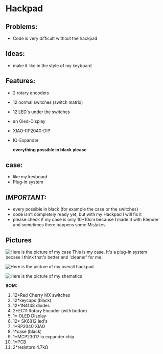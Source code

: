 # Hackpad

## Problems:

- Code is very difficult without the hackpad
 

## Ideas:

- make it like in the style of my keyboard
 

## Features:

- 2 rotary encoders
- 12 normal switches (switch matrix)
- 12 LED's under the switches 
- an Oled-Display
- XIAO-RP2040-DIP
- IQ-Expander

   **everything possible in black please**

## case:

- like my keyboard
- Plug-in system
 


## *IMPORTANT:*

- every possible in black (for example the      case or the switches)
- code isn't completely ready yet, but with      my Hackpad I will fix it
- please check if my case is only 10*10cm       because I made it with Blender and             sometimes there happens some Mistakes


## Pictures

![Here is the picture of my
case](https://github.com/Violix13/hackpad/blob/main/hackpads/S%C3%B6ll's%20hackpad%203.0/case.jpg)
This is my case. It's a plug-in system becase I think that's better and
'cleaner' for me.

![Here is the picture of my overall
hackpad](https://github.com/Violix13/hackpad/blob/main/hackpads/S%C3%B6ll's%20hackpad%203.0/overal_hackpad.jpg)
	
![Here is the picture of my
shematics](https://github.com/Violix13/hackpad/blob/main/hackpads/S%C3%B6ll's%20hackpad%203.0/schematic.jpg)


**BOM:**

1. 12*Red Cherry MX switches
2. 12*keycaps (black)
3. 12*1N4148 diodes
4. 2*EC11 Rotary Encoder (with button) 
5. 1* OLED Display
6. 12* SK6812 led's
7. 1*RP2040 XIAO
8. 1*case (black)
9. 1*MCP23017 io expander chip
10. 1*PCB
11. 2*resistors 4.7kΩ
